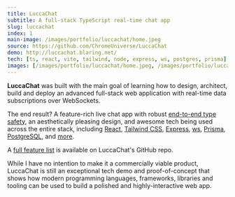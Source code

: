 ```yaml
---
title: LuccaChat
subtitle: A full-stack TypeScript real-time chat app
slug: luccachat
index: 1
main-image: /images/portfolio/luccachat/home.jpeg
source: https://github.com/ChromeUniverse/LuccaChat
demo: http://luccachat.blaring.net/
tech: [ts, react, vite, tailwind, node, express, ws, postgres, prisma]
images: [/images/portfolio/luccachat/home.jpeg, /images/portfolio/luccachat/preview-violet.png, /images/portfolio/luccachat/invite.png, /images/portfolio/luccachat/account-settings.png, /images/portfolio/luccachat/light-mode-group-settings.png]
---
```


**LuccaChat** was built with the main goal of learning how to design, architect, build and deploy an advanced full-stack web application with real-time data subscriptions over WebSockets.

The end result? A feature-rich live chat app with robust [end-to-end type safety](https://zod.dev/), an aesthetically pleasing design, and awesome tech being used across the entire stack, including [React](https://reactjs.org/), [Tailwind CSS](https://tailwindcss.com/), [Express](https://expressjs.com/), [ws](https://github.com/websockets/ws), [Prisma](https://prisma.io), [PostgreSQL](https://www.prisma.io/), and [more](https://github.com/ChromeUniverse/LuccaChat). 

A [full feature list]([feature-rich](https://github.com/ChromeUniverse/LuccaChat#features)) is available on LuccaChat's GitHub repo.

While I have no intention to make it a commercially viable product, LuccaChat is still an exceptional tech demo and proof-of-concept that shows how modern programming languages, frameworks, libraries and tooling can be used to build a polished and highly-interactive web app.